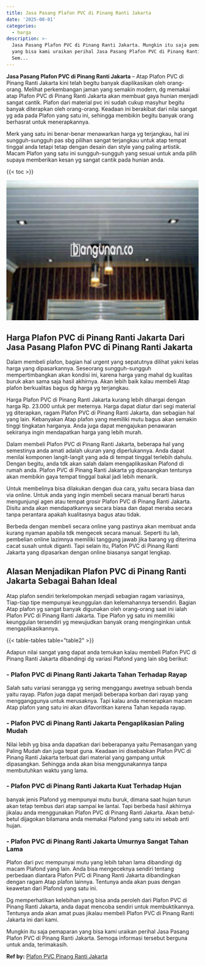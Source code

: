 ```yaml
---
title: Jasa Pasang Plafon PVC di Pinang Ranti Jakarta
date: '2025-08-01'
categories:
  - harga
description: >-
  Jasa Pasang Plafon PVC di Pinang Ranti Jakarta. Mungkin itu saja pemaparan
  yang bisa kami uraikan perihal Jasa Pasang Plafon PVC di Pinang Ranti Jakarta.
  Sem...
---
```


**Jasa Pasang Plafon PVC di Pinang Ranti Jakarta** – Atap Plafon PVC di Pinang Ranti Jakarta kini telah begitu banyak diaplikasikan oleh orang-orang. Melihat perkembangan jaman yang semakin modern, dg memakai atap Plafon PVC di Pinang Ranti Jakarta akan membuat gaya hunian menjadi sangat cantik. Plafon dari material pvc ini sudah cukup masyhur begitu banyak diterapkan oleh orang-orang. Keadaan ini berakibat dari nilai sangat yg ada pada Plafon yang satu ini, sehingga membikin begitu banyak orang berhasrat untuk menerapkannya.

Merk yang satu ini benar-benar menawarkan harga yg terjangkau, hal ini sungguh-sungguh pas sbg pilihan sangat terjangkau untuk atap tempat tinggal anda tetapi tetap dengan desain dan style yang paling artistik. Macam Plafon yang satu ini sungguh-sungguh yang sesuai untuk anda pilih supaya memberikan kesan yg sangat cantik pada hunian anda.

{{< toc >}}

![Jasa Pasang Plafon PVC di Pinang Ranti Jakarta](/images/flafond-pvc-murah15.png)

## Harga Plafon PVC di Pinang Ranti Jakarta Dari Jasa Pasang Plafon PVC di Pinang Ranti Jakarta

Dalam membeli plafon, bagian hal urgent yang sepatutnya dilihat yakni kelas harga yang dipasarkannya. Seseorang sungguh-sungguh mempertimbangkan akan kondisi ini, karena harga yang mahal dg kualitas buruk akan sama saja hasil akhirnya. Akan lebih baik kalau membeli Atap plafon berkualitas bagus dg harga yg terjangkau.

Harga Plafon PVC di Pinang Ranti Jakarta kurang lebih dihargai dengan harga Rp. 23.000 untuk per meternya. Harga dapat diatur dari segi material yg diterapkan, ragam Plafon PVC di Pinang Ranti Jakarta, dan sebagian hal yang lain. Kebanyakan Atap plafon yang memiliki mutu bagus akan semakin tinggi tingkatan harganya. Anda juga dapat mengajukan penawaran sekiranya ingin mendapatkan harga yang lebih murah.

Dalam membeli Plafon PVC di Pinang Ranti Jakarta, beberapa hal yang semestinya anda amati adalah ukuran yang diperlukannya. Anda dapat menilai komponen langit-langit yang ada di tempat tinggal terlebih dahulu. Dengan begitu, anda tdk akan salah dalam mengaplikasikan Plafond di rumah anda. Plafon PVC di Pinang Ranti Jakarta yg dipasangkan tentunya akan membikin gaya tempat tinggal bakal jadi lebih menarik.

Untuk membelinya bisa dilakukan dengan dua cara, yaitu secara biasa dan via online. Untuk anda yang ingin membeli secara manual berarti harus mengunjungi agen atau tempat grosir Plafon PVC di Pinang Ranti Jakarta. Disitu anda akan mendapatkannya secara biasa dan dapat meraba secara tanpa perantara apakah kualitasnya bagus atau tidak.

Berbeda dengan membeli secara online yang pastinya akan membuat anda kurang nyaman apabila tdk mengecek secara manual. Seperti itu lah, pembelian online lazimnya memiliki tanggung jawab jika barang yg diterima cacat susah untuk diganti. Tapi selain itu, Plafon PVC di Pinang Ranti Jakarta yang dipasarkan dengan online biasanya sangat lengkap.

## Alasan Menjadikan Plafon PVC di Pinang Ranti Jakarta Sebagai Bahan Ideal

Atap plafon sendiri terkelompokan menjadi sebagian ragam variasinya, Tiap-tiap tipe mempunyai keunggulan dan kelemahannya tersendiri. Bagian Atap plafon yg sangat banyak digunakan oleh orang-orang saat ini ialah Plafon PVC di Pinang Ranti Jakarta. Tipe Plafon yg satu ini memiliki keunggulan tersendiri yg mewujudkan banyak orang menginginkan untuk mengaplikasikannya.

{{< table-tables table="table2" >}}

Adapun nilai sangat yang dapat anda temukan kalau membeli Plafon PVC di Pinang Ranti Jakarta dibandingi dg variasi Plafond yang lain sbg berikut:

### \- Plafon PVC di Pinang Ranti Jakarta Tahan Terhadap Rayap

Salah satu variasi serangga yg sering menggangu awetnya sebuah benda yaitu rayap. Plafon juga dapat menjadi beberapa korban dari rayap yang mengganggunya untuk merusaknya. Tapi kalau anda menerapkan macam Atap plafon yang satu ini akan difavoritkan karena Tahan kepada rayap.

### \- Plafon PVC di Pinang Ranti Jakarta Pengaplikasian Paling Mudah

Nilai lebih yg bisa anda dapatkan dari beberapanya yaitu Pemasangan yang Paling Mudah dan juga tepat guna. Keadaan ini disebabkan Plafon PVC di Pinang Ranti Jakarta terbuat dari material yang gampang untuk dipasangkan. Sehingga anda akan bisa menggunakannya tanpa membutuhkan waktu yang lama.

### \- Plafon PVC di Pinang Ranti Jakarta Kuat Terhadap Hujan

banyak jenis Plafond yg mempunyai mutu buruk, dimana saat hujan turun akan tetap tembus dari atap sampai ke lantai. Tapi berbeda hasil akhirnya jikalau anda menggunakan Plafon PVC di Pinang Ranti Jakarta. Akan betul-betul dijagokan bilamana anda memakai Plafond yang satu ini sebab anti hujan.

### \- Plafon PVC di Pinang Ranti Jakarta Umurnya Sangat Tahan Lama

Plafon dari pvc mempunyai mutu yang lebih tahan lama dibandingi dg macam Plafond yang lain. Anda bisa mengeceknya sendiri tentang perbedaan diantara Plafon PVC di Pinang Ranti Jakarta dibandingkan dengan ragam Atap plafon lainnya. Tentunya anda akan puas dengan keawetan dari Plafond yang satu ini.

Dg memperhatikan kelebihan yang bisa anda peroleh dari Plafon PVC di Pinang Ranti Jakarta, anda dapat mencoba sendiri untuk membuktikannya. Tentunya anda akan amat puas jikalau membeli Plafon PVC di Pinang Ranti Jakarta ini dari kami.

Mungkin itu saja pemaparan yang bisa kami uraikan perihal Jasa Pasang Plafon PVC di Pinang Ranti Jakarta. Semoga informasi tersebut berguna untuk anda, terimakasih.

**Ref by:** [Plafon PVC Pinang Ranti Jakarta](https://id.wikipedia.org/wiki/Plafon)
